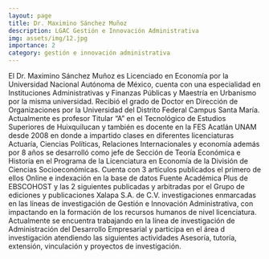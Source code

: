 ```yaml
---
layout: page
title: Dr. Maximino Sánchez Muñoz
description: LGAC Gestión e Innovación Administrativa
img: assets/img/12.jpg
importance: 2
category: gestión e innovación administrativa
---
```


El Dr. Maximino Sánchez Muñoz es Licenciado en Economía por la Universidad Nacional Autónoma de México, cuenta con una especialidad en Instituciones Administrativas y Finanzas Públicas y Maestría en Urbanismo por la misma universidad. Recibió el grado de Doctor en Dirección de Organizaciones por la Universidad del Distrito Federal Campus Santa María. Actualmente es profesor Titular “A” en el Tecnológico de Estudios Superiores de Huixquilucan y también es docente en la FES Acatlán UNAM desde 2008 en donde a impartido clases en diferentes licenciaturas Actuaría, Ciencias Políticas, Relaciones Internacionales y economía además por 8 años se desarrolló como jefe de Sección de Teoría Económica e Historia en el Programa de la Licenciatura en Economía de la División de Ciencias Socioeconómicas.  Cuenta con 3 artículos publicados el primero de ellos Online e indexación en la base de datos Fuente Académica Plus de EBSCOHOST y las 2 siguientes publicadas y arbitradas por el Grupo de ediciones y publicaciones Xalapa S.A. de C.V. investigaciones enmarcadas en las líneas de investigación de Gestión e Innovación Administrativa, con impactando en la formación de los recursos humanos de nivel licenciatura. Actualmente se encuentra trabajando en la línea de investigación de Administración del Desarrollo Empresarial y participa en el área d investigación atendiendo las siguientes actividades Asesoría, tutoría, extensión, vinculación y proyectos de investigación.
